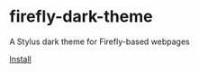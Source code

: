 # firefly-dark-theme
A Stylus dark theme for Firefly-based webpages


[Install](https://github.com/Cyclic3/firefly-dark-theme/raw/master/main.user.css)
